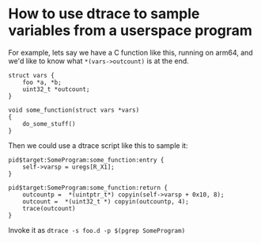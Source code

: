 How to use dtrace to sample variables from a userspace program
==============================================================

For example, lets say we have a C function like this, running on arm64, 
and we'd like to know what `*(vars->outcount)` is at the end.


```
struct vars { 
    foo *a, *b;
    uint32_t *outcount;
}

void some_function(struct vars *vars) 
{ 
    do_some_stuff()
}

```

Then we could use a dtrace script like this to sample it:

```
pid$target:SomeProgram:some_function:entry { 
	self->varsp = uregs[R_X1];
}

pid$target:SomeProgram:some_function:return { 
	outcountp =  *(uintptr_t*) copyin(self->varsp + 0x10, 8);
	outcount =  *(uint32_t *) copyin(outcountp, 4);
	trace(outcount)
}
```

Invoke it as `dtrace -s foo.d -p $(pgrep SomeProgram)`